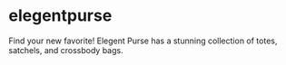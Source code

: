 # elegentpurse
Find your new favorite! Elegent Purse has a stunning collection of totes, satchels, and crossbody bags.
